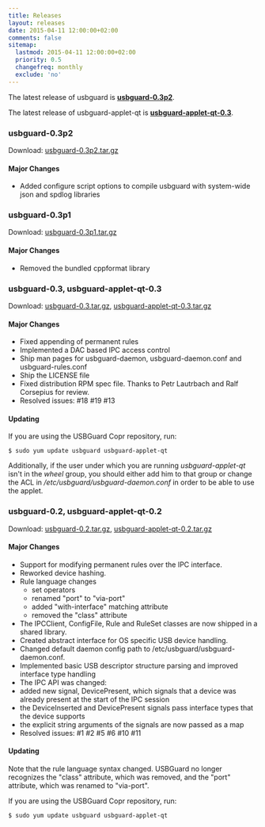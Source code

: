 ```yaml
---
title: Releases
layout: releases
date: 2015-04-11 12:00:00+02:00
comments: false
sitemap:
  lastmod: 2015-04-11 12:00:00+02:00
  priority: 0.5
  changefreq: monthly
  exclude: 'no'
---
```


The latest release of usbguard is [**usbguard-0.3p2**](https://dkopecek.github.io/usbguard/dist/usbguard-0.3p2.tar.gz).

The latest release of usbguard-applet-qt is [**usbguard-applet-qt-0.3**](https://dkopecek.github.io/usbguard/dist/usbguard-applet-qt-0.3.tar.gz).

### usbguard-0.3p2

Download: [usbguard-0.3p2.tar.gz](https://dkopecek.github.io/usbguard/dist/usbguard-0.3p2.tar.gz)

#### Major Changes

 * Added configure script options to compile usbguard with system-wide json and spdlog libraries

### usbguard-0.3p1

Download: [usbguard-0.3p1.tar.gz](https://dkopecek.github.io/usbguard/dist/usbguard-0.3p1.tar.gz)

#### Major Changes

 * Removed the bundled cppformat library

### usbguard-0.3, usbguard-applet-qt-0.3

Download: [usbguard-0.3.tar.gz](https://dkopecek.github.io/usbguard/dist/usbguard-0.3.tar.gz), [usbguard-applet-qt-0.3.tar.gz](https://dkopecek.github.io/usbguard/dist/usbguard-applet-qt-0.3.tar.gz)

#### Major Changes

 * Fixed appending of permanent rules
 * Implemented a DAC based IPC access control
 * Ship man pages for usbguard-daemon, usbguard-daemon.conf and usbguard-rules.conf
 * Ship the LICENSE file
 * Fixed distribution RPM spec file. Thanks to Petr Lautrbach and Ralf Corsepius for review.
 * Resolved issues: #18 #19 #13 

#### Updating

If you are using the USBGuard Copr repository, run:

    $ sudo yum update usbguard usbguard-applet-qt

Additionally, if the user under which you are running _usbguard-applet-qt_ isn't in the _wheel_ group, you should either add him to that group or change the ACL in _/etc/usbguard/usbguard-daemon.conf_ in order to be able to use the applet.

### usbguard-0.2, usbguard-applet-qt-0.2

Download: [usbguard-0.2.tar.gz](https://dkopecek.github.io/usbguard/dist/usbguard-0.2.tar.gz), [usbguard-applet-qt-0.2.tar.gz](https://dkopecek.github.io/usbguard/dist/usbguard-applet-qt-0.2.tar.gz)

#### Major Changes

 * Support for modifying permanent rules over the IPC interface.
 * Reworked device hashing.
 * Rule language changes
   * set operators
   * renamed "port" to "via-port"
   * added "with-interface" matching attribute
   * removed the "class" attribute
 * The IPCClient, ConfigFile, Rule and RuleSet classes are now shipped in a shared library.
 * Created abstract interface for OS specific USB device handling.
 * Changed default daemon config path to /etc/usbguard/usbguard-daemon.conf.
 * Implemented basic USB descriptor structure parsing and improved interface type handling
 * The IPC API was changed:
  * added new signal, DevicePresent, which signals that a device was already present at the start of the IPC session
  * the DeviceInserted and DevicePresent signals pass interface types that the device supports
  * the explicit string arguments of the signals are now passed as a map
 * Resolved issues: #1 #2 #5 #6 #10 #11 

#### Updating

Note that the rule language syntax changed. USBGuard no longer recognizes the "class" attribute, which was removed, and the "port" attribute, which was renamed to "via-port".

If you are using the USBGuard Copr repository, run:

    $ sudo yum update usbguard usbguard-applet-qt

